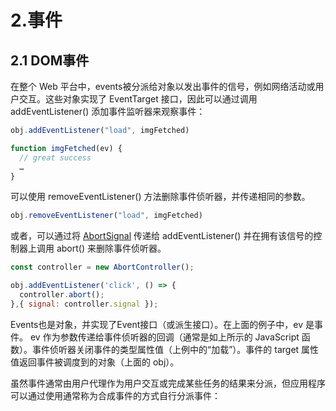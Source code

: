 # 2.事件



## 2.1 DOM事件

在整个 Web 平台中，events被分派给对象以发出事件的信号，例如网络活动或用户交互。这些对象实现了 EventTarget 接口，因此可以通过调用 addEventListener() 添加事件监听器来观察事件：

```js
obj.addEventListener("load", imgFetched)

function imgFetched(ev) {
  // great success
  …
}
```

可以使用 removeEventListener() 方法删除事件侦听器，并传递相同的参数。

```js
obj.removeEventListener("load", imgFetched)
```

或者，可以通过将 [AbortSignal](https://developer.mozilla.org/zh-CN/docs/Web/API/AbortSignal) 传递给 addEventListener() 并在拥有该信号的控制器上调用 abort() 来删除事件侦听器。

```js
const controller = new AbortController();

obj.addEventListener('click', () => {
  controller.abort();
},{ signal: controller.signal });
```

Events也是对象，并实现了Event接口（或派生接口）。在上面的例子中，ev 是事件。 ev 作为参数传递给事件侦听器的回调（通常是如上所示的 JavaScript 函数）。事件侦听器关闭事件的类型属性值（上例中的“加载”）。事件的 target 属性值返回事件被调度到的对象（上面的 obj）。

虽然事件通常由用户代理作为用户交互或完成某些任务的结果来分派，但应用程序可以通过使用通常称为合成事件的方式自行分派事件：
